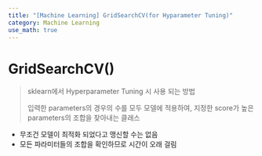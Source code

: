 ```yaml
---
title: "[Machine Learning] GridSearchCV(for Hyparameter Tuning)"
category: Machine Learning
use_math: true
---
```


# GridSearchCV()
> sklearn에서 Hyperparameter Tuning 시 사용 되는 방법
> 
> 입력한 parameters의 경우의 수를 모두 모델에 적용하여, 지정한 score가 높은 parameters의 조합을 찾아내는 클래스

- 무조건 모델이 최적화 되었다고 맹신할 수는 없음
- 모든 파라미터들의 조합을 확인하므로 시간이 오래 걸림
